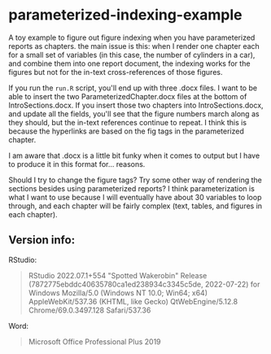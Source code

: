 # parameterized-indexing-example

A toy example to figure out figure indexing when you have parameterized reports as chapters. the main issue is this: when I render one chapter each for a small set of variables (in this case, the number of cylinders in a car), and combine them into one report document, the indexing works for the figures but not for the in-text cross-references of those figures.

If you run the `run.R` script, you'll end up with three .docx files. I want to be able to insert the two ParameterizedChapter.docx files at the bottom of IntroSections.docx. If you insert those two chapters into IntroSections.docx, and update all the fields, you'll see that the figure numbers march along as they should, but the in-text references continue to repeat. I think this is because the hyperlinks are based on the fig tags in the parameterized chapter.

I am aware that .docx is a little bit funky when it comes to output but I have to produce it in this format for... reasons.

Should I try to change the figure tags? Try some other way of rendering the sections besides using parameterized reports? I think parameterization is what I want to use because I will eventually have about 30 variables to loop through, and each chapter will be fairly complex (text, tables, and figures in each chapter).

## Version info: 

RStudio: 
> RStudio 2022.07.1+554 "Spotted Wakerobin" Release
(7872775ebddc40635780ca1ed238934c3345c5de, 2022-07-22) for Windows
Mozilla/5.0 (Windows NT 10.0; Win64; x64) AppleWebKit/537.36 (KHTML, like Gecko)
QtWebEngine/5.12.8 Chrome/69.0.3497.128 Safari/537.36


Word: 
> Microsoft Office Professional Plus 2019

